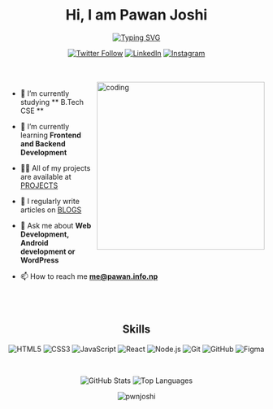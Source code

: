 <p align="center"> <h1 align="center">Hi, I am Pawan Joshi</h1> </p>

 <p align="center"> <a href="https://git.io/typing-svg"> <img src="https://readme-typing-svg.demolab.com/?font=Fira+Code&pause=1000&color=C0F700&center=true&vCenter=true&random=false&width=435&lines=B.Tech+CSE+Student;Co+-+Founder+%3A+BrainStorm+NP;Web+Developer;Graphic+Designer" alt="Typing SVG"> </a> </p>

<p align="center"> <a href="https://twitter.com/pwnjoshidev"><img src="https://img.shields.io/twitter/follow/pwnjoshidev?style=social" alt="Twitter Follow"></a> <a href="https://www.linkedin.com/in/pwnjoshi"><img src="https://img.shields.io/badge/LinkedIn-pwnjoshi-blue.svg" alt="LinkedIn"></a> <a href="https://www.instagram.com/pwnjoshidev"><img src="https://img.shields.io/badge/Instagram-pwnjoshidev-red.svg" alt="Instagram"></a> </p> 
<br>
<br>

<img align="right" alt="coding" width="330" src="https://media.tenor.com/jQNca-eFbb0AAAAi/peach-goma-pc-headset.gif">


- 🔭 I’m currently studying ** B.Tech CSE **

- 🌱 I’m currently learning **Frontend and Backend Development**

- 👨‍💻 All of my projects are available at [PROJECTS](https://brainstormnp.com/projects)

- 📝 I regularly write articles on [BLOGS](https://brainstormnp.com/latest-news/)

- 💬 Ask me about **Web Development, Android development or WordPress**

- 📫 How to reach me **me@pawan.info.np**

<br>
<br> 

<h2 align="center">Skills</h2> <p align="center"> <img src="https://img.shields.io/badge/HTML5-E34F26?style=for-the-badge&logo=html5&logoColor=white" alt="HTML5"> <img src="https://img.shields.io/badge/CSS3-1572B6?style=for-the-badge&logo=css3&logoColor=white" alt="CSS3"> <img src="https://img.shields.io/badge/JavaScript-F7DF1E?style=for-the-badge&logo=javascript&logoColor=black" alt="JavaScript"> <img src="https://img.shields.io/badge/React-20232A?style=for-the-badge&logo=react&logoColor=61DAFB" alt="React"> <img src="https://img.shields.io/badge/Node.js-43853D?style=for-the-badge&logo=node.js&logoColor=white" alt="Node.js"> <img src="https://img.shields.io/badge/Git-F05032?style=for-the-badge&logo=git&logoColor=white" alt="Git"> <img src="https://img.shields.io/badge/GitHub-100000?style=for-the-badge&logo=github&logoColor=white" alt="GitHub"> <img src="https://img.shields.io/badge/Figma-F24E1E?style=for-the-badge&logo=figma&logoColor=white" alt="Figma"> </p>
<br>
 <p align="center"> <img src="https://github-readme-stats.vercel.app/api?username=pwnjoshi&show_icons=true&theme=dracula" alt="GitHub Stats"> <img src="https://github-readme-stats.vercel.app/api/top-langs/?username=pwnjoshi&layout=compact&theme=dracula" alt="Top Languages"> </p> 

<p align="center"> <img src="https://komarev.com/ghpvc/?username=pwnjoshi&label=Profile%20views&color=0e75b6&style=flat" alt="pwnjoshi" /> </p>
